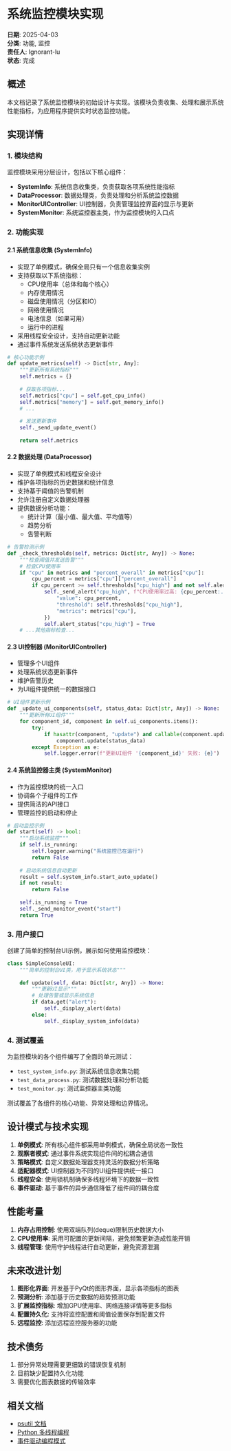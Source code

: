 # 系统监控模块实现

**日期**: 2025-04-03  
**分类**: 功能, 监控  
**责任人**: Ignorant-lu  
**状态**: 完成  

## 概述

本文档记录了系统监控模块的初始设计与实现。该模块负责收集、处理和展示系统性能指标，为应用程序提供实时状态监控功能。

## 实现详情

### 1. 模块结构

监控模块采用分层设计，包括以下核心组件：

- **SystemInfo**: 系统信息收集类，负责获取各项系统性能指标
- **DataProcessor**: 数据处理类，负责处理和分析系统监控数据
- **MonitorUIController**: UI控制器，负责管理监控界面的显示与更新
- **SystemMonitor**: 系统监控器主类，作为监控模块的入口点

### 2. 功能实现

#### 2.1 系统信息收集 (SystemInfo)

- 实现了单例模式，确保全局只有一个信息收集实例
- 支持获取以下系统指标：
  - CPU使用率（总体和每个核心）
  - 内存使用情况
  - 磁盘使用情况（分区和IO）
  - 网络使用情况
  - 电池信息（如果可用）
  - 运行中的进程
- 采用线程安全设计，支持自动更新功能
- 通过事件系统发送系统状态更新事件

```python
# 核心功能示例
def update_metrics(self) -> Dict[str, Any]:
    """更新所有系统指标"""
    self.metrics = {}
    
    # 获取各项指标...
    self.metrics["cpu"] = self.get_cpu_info()
    self.metrics["memory"] = self.get_memory_info()
    # ...
    
    # 发送更新事件
    self._send_update_event()
    
    return self.metrics
```

#### 2.2 数据处理 (DataProcessor)

- 实现了单例模式和线程安全设计
- 维护各项指标的历史数据和统计信息
- 支持基于阈值的告警机制
- 允许注册自定义数据处理器
- 提供数据分析功能：
  - 统计计算（最小值、最大值、平均值等）
  - 趋势分析
  - 告警判断

```python
# 告警检测示例
def _check_thresholds(self, metrics: Dict[str, Any]) -> None:
    """检查阈值并发送告警"""
    # 检查CPU使用率
    if "cpu" in metrics and "percent_overall" in metrics["cpu"]:
        cpu_percent = metrics["cpu"]["percent_overall"]
        if cpu_percent >= self.thresholds["cpu_high"] and not self.alert_status["cpu_high"]:
            self._send_alert("cpu_high", f"CPU使用率过高: {cpu_percent:.1f}%", {
                "value": cpu_percent,
                "threshold": self.thresholds["cpu_high"],
                "metrics": metrics["cpu"],
            })
            self.alert_status["cpu_high"] = True
    # ...其他指标检查...
```

#### 2.3 UI控制器 (MonitorUIController)

- 管理多个UI组件
- 处理系统状态更新事件
- 维护告警历史
- 为UI组件提供统一的数据接口

```python
# UI组件更新示例
def _update_ui_components(self, status_data: Dict[str, Any]) -> None:
    """更新所有UI组件"""
    for component_id, component in self.ui_components.items():
        try:
            if hasattr(component, "update") and callable(component.update):
                component.update(status_data)
        except Exception as e:
            self.logger.error(f"更新UI组件 '{component_id}' 失败: {e}")
```

#### 2.4 系统监控器主类 (SystemMonitor)

- 作为监控模块的统一入口
- 协调各个子组件的工作
- 提供简洁的API接口
- 管理监控的启动和停止

```python
# 启动监控示例
def start(self) -> bool:
    """启动系统监控"""
    if self.is_running:
        self.logger.warning("系统监控已在运行")
        return False
        
    # 启动系统信息自动更新
    result = self.system_info.start_auto_update()
    if not result:
        return False
        
    self.is_running = True
    self._send_monitor_event("start")
    return True
```

### 3. 用户接口

创建了简单的控制台UI示例，展示如何使用监控模块：

```python
class SimpleConsoleUI:
    """简单的控制台UI类，用于显示系统状态"""
    
    def update(self, data: Dict[str, Any]) -> None:
        """更新UI显示"""
        # 处理告警或显示系统信息
        if data.get("alert"):
            self._display_alert(data)
        else:
            self._display_system_info(data)
```

### 4. 测试覆盖

为监控模块的各个组件编写了全面的单元测试：

- `test_system_info.py`: 测试系统信息收集功能
- `test_data_process.py`: 测试数据处理和分析功能
- `test_monitor.py`: 测试监控器主类功能

测试覆盖了各组件的核心功能、异常处理和边界情况。

## 设计模式与技术实现

1. **单例模式**: 所有核心组件都采用单例模式，确保全局状态一致性
2. **观察者模式**: 通过事件系统实现组件间的松耦合通信
3. **策略模式**: 自定义数据处理器支持灵活的数据分析策略
4. **适配器模式**: UI控制器为不同的UI组件提供统一接口
5. **线程安全**: 使用锁机制确保多线程环境下的数据一致性
6. **事件驱动**: 基于事件的异步通信降低了组件间的耦合度

## 性能考量

1. **内存占用控制**: 使用双端队列(deque)限制历史数据大小
2. **CPU使用率**: 采用可配置的更新间隔，避免频繁更新造成性能开销
3. **线程管理**: 使用守护线程进行自动更新，避免资源泄漏

## 未来改进计划

1. **图形化界面**: 开发基于PyQt的图形界面，显示各项指标的图表
2. **预测分析**: 添加基于历史数据的趋势预测功能
3. **扩展监控指标**: 增加GPU使用率、网络连接详情等更多指标
4. **配置持久化**: 支持将监控配置和阈值设置保存到配置文件
5. **远程监控**: 添加远程监控服务器的功能

## 技术债务

1. 部分异常处理需要更细致的错误恢复机制
2. 目前缺少配置持久化功能
3. 需要优化图表数据的传输效率

## 相关文档

- [psutil 文档](https://psutil.readthedocs.io/en/latest/)
- [Python 多线程编程](https://docs.python.org/3/library/threading.html)
- [事件驱动编程模式](https://en.wikipedia.org/wiki/Event-driven_programming) 